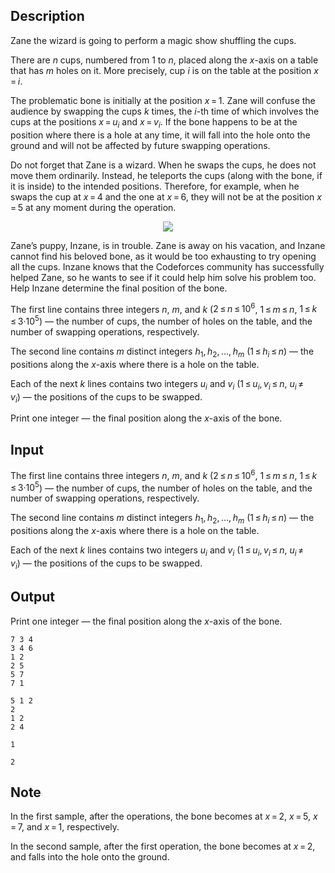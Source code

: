 ## Description

<div><p>Zane the wizard is going to perform a magic show shuffling the cups.</p><p>There are <span class="tex-span"><i>n</i></span> cups, numbered from <span class="tex-span">1</span> to <span class="tex-span"><i>n</i></span>, placed along the <span class="tex-span"><i>x</i></span>-axis on a table that has <span class="tex-span"><i>m</i></span> holes on it. More precisely, cup <span class="tex-span"><i>i</i></span> is on the table at the position <span class="tex-span"><i>x</i> = <i>i</i></span>.</p><p>The problematic bone is initially at the position <span class="tex-span"><i>x</i> = 1</span>. Zane will confuse the audience by swapping the cups <span class="tex-span"><i>k</i></span> times, the <span class="tex-span"><i>i</i></span>-th time of which involves the cups at the positions <span class="tex-span"><i>x</i> = <i>u</i><sub class="lower-index"><i>i</i></sub></span> and <span class="tex-span"><i>x</i> = <i>v</i><sub class="lower-index"><i>i</i></sub></span>. If the bone happens to be at the position where there is a hole at any time, it will fall into the hole onto the ground and will not be affected by future swapping operations.</p><p>Do not forget that Zane is a wizard. When he swaps the cups, he does not move them ordinarily. Instead, he teleports the cups (along with the bone, if it is inside) to the intended positions. Therefore, for example, when he swaps the cup at <span class="tex-span"><i>x</i> = 4</span> and the one at <span class="tex-span"><i>x</i> = 6</span>, they will not be at the position <span class="tex-span"><i>x</i> = 5</span> at any moment during the operation.</p><center> <img class="tex-graphics" src="file://2dwlI3RY.png" style="max-width: 100.0%;max-height: 100.0%;"> </center><p>Zane’s puppy, Inzane, is in trouble. Zane is away on his vacation, and Inzane cannot find his beloved bone, as it would be too exhausting to try opening all the cups. Inzane knows that the Codeforces community has successfully helped Zane, so he wants to see if it could help him solve his problem too. Help Inzane determine the final position of the bone.</p></div><div class="input-specification"><p>The first line contains three integers <span class="tex-span"><i>n</i></span>, <span class="tex-span"><i>m</i></span>, and <span class="tex-span"><i>k</i></span> (<span class="tex-span">2 ≤ <i>n</i> ≤ 10<sup class="upper-index">6</sup></span>, <span class="tex-span">1 ≤ <i>m</i> ≤ <i>n</i></span>, <span class="tex-span">1 ≤ <i>k</i> ≤ 3·10<sup class="upper-index">5</sup></span>)&nbsp;— the number of cups, the number of holes on the table, and the number of swapping operations, respectively.</p><p>The second line contains <span class="tex-span"><i>m</i></span> <span class="tex-font-style-bf">distinct</span> integers <span class="tex-span"><i>h</i><sub class="lower-index">1</sub>, <i>h</i><sub class="lower-index">2</sub>, ..., <i>h</i><sub class="lower-index"><i>m</i></sub></span> (<span class="tex-span">1 ≤ <i>h</i><sub class="lower-index"><i>i</i></sub> ≤ <i>n</i></span>)&nbsp;— the positions along the <span class="tex-span"><i>x</i></span>-axis where there is a hole on the table.</p><p>Each of the next <span class="tex-span"><i>k</i></span> lines contains two integers <span class="tex-span"><i>u</i><sub class="lower-index"><i>i</i></sub></span> and <span class="tex-span"><i>v</i><sub class="lower-index"><i>i</i></sub></span> (<span class="tex-span">1 ≤ <i>u</i><sub class="lower-index"><i>i</i></sub>, <i>v</i><sub class="lower-index"><i>i</i></sub> ≤ <i>n</i></span>, <span class="tex-span"><i>u</i><sub class="lower-index"><i>i</i></sub> ≠ <i>v</i><sub class="lower-index"><i>i</i></sub></span>)&nbsp;— the positions of the cups to be swapped.</p></div><div class="output-specification"><p>Print one integer&nbsp;— the final position along the <span class="tex-span"><i>x</i></span>-axis of the bone.</p></div>

## Input

<p>The first line contains three integers <span class="tex-span"><i>n</i></span>, <span class="tex-span"><i>m</i></span>, and <span class="tex-span"><i>k</i></span> (<span class="tex-span">2 ≤ <i>n</i> ≤ 10<sup class="upper-index">6</sup></span>, <span class="tex-span">1 ≤ <i>m</i> ≤ <i>n</i></span>, <span class="tex-span">1 ≤ <i>k</i> ≤ 3·10<sup class="upper-index">5</sup></span>)&nbsp;— the number of cups, the number of holes on the table, and the number of swapping operations, respectively.</p><p>The second line contains <span class="tex-span"><i>m</i></span> <span class="tex-font-style-bf">distinct</span> integers <span class="tex-span"><i>h</i><sub class="lower-index">1</sub>, <i>h</i><sub class="lower-index">2</sub>, ..., <i>h</i><sub class="lower-index"><i>m</i></sub></span> (<span class="tex-span">1 ≤ <i>h</i><sub class="lower-index"><i>i</i></sub> ≤ <i>n</i></span>)&nbsp;— the positions along the <span class="tex-span"><i>x</i></span>-axis where there is a hole on the table.</p><p>Each of the next <span class="tex-span"><i>k</i></span> lines contains two integers <span class="tex-span"><i>u</i><sub class="lower-index"><i>i</i></sub></span> and <span class="tex-span"><i>v</i><sub class="lower-index"><i>i</i></sub></span> (<span class="tex-span">1 ≤ <i>u</i><sub class="lower-index"><i>i</i></sub>, <i>v</i><sub class="lower-index"><i>i</i></sub> ≤ <i>n</i></span>, <span class="tex-span"><i>u</i><sub class="lower-index"><i>i</i></sub> ≠ <i>v</i><sub class="lower-index"><i>i</i></sub></span>)&nbsp;— the positions of the cups to be swapped.</p>

## Output

<p>Print one integer&nbsp;— the final position along the <span class="tex-span"><i>x</i></span>-axis of the bone.</p>





```input1
7 3 4
3 4 6
1 2
2 5
5 7
7 1

```




```input2
5 1 2
2
1 2
2 4

```




```output1
1
```




```output2
2
```



## Note

<p>In the first sample, after the operations, the bone becomes at <span class="tex-span"><i>x</i> = 2</span>, <span class="tex-span"><i>x</i> = 5</span>, <span class="tex-span"><i>x</i> = 7</span>, and <span class="tex-span"><i>x</i> = 1</span>, respectively.</p><p>In the second sample, after the first operation, the bone becomes at <span class="tex-span"><i>x</i> = 2</span>, and falls into the hole onto the ground.</p>
